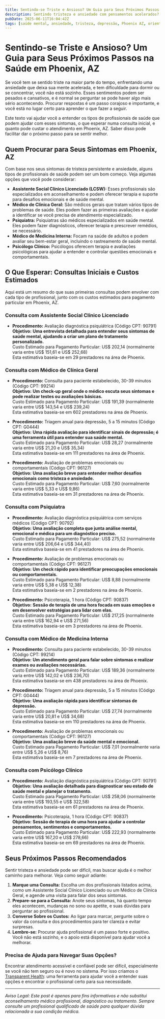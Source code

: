 ```yaml
---
title: Sentindo-se Triste e Ansioso? Um Guia para Seus Próximos Passos na Saúde em Phoenix, AZ  
description: Sentindo tristeza e ansiedade com pensamentos acelerados? Saiba quem procurar, quanto pode custar e como obter ajuda em Phoenix, AZ.  
pubDate: 2025-06-11T16:04:42Z
tags: [saúde mental, ansiedade, tristeza, depressão, Phoenix AZ, orientação em saúde, terapia, avaliação psiquiátrica]  
---
```


# Sentindo-se Triste e Ansioso? Um Guia para Seus Próximos Passos na Saúde em Phoenix, AZ

Se você tem se sentido triste na maior parte do tempo, enfrentando uma ansiedade que deixa sua mente acelerada, e tem dificuldade para dormir ou se concentrar, você não está sozinho. Esses sentimentos podem ser pesados e cansativos, e é normal se perguntar se pode haver algo mais sério acontecendo. Procurar respostas é um passo corajoso e importante, e você está no lugar certo para aprender o que fazer a seguir.

Este texto vai ajudar você a entender os tipos de profissionais de saúde que podem ajudar com esses sintomas, o que esperar numa consulta inicial, e quanto pode custar o atendimento em Phoenix, AZ. Saber disso pode facilitar dar o próximo passo para se sentir melhor.

## Quem Procurar para Seus Sintomas em Phoenix, AZ

Com base nos seus sintomas de tristeza persistente e ansiedade, alguns tipos de profissionais de saúde podem ser um bom começo. Veja algumas opções que você pode considerar:

- **Assistente Social Clínico Licenciado (LCSW):** Esses profissionais são especializados em aconselhamento e podem oferecer terapia e suporte para desafios emocionais e de saúde mental.
- **Médico de Clínica Geral:** São médicos gerais que tratam vários tipos de problemas de saúde. Eles podem fazer as primeiras avaliações e ajudar a identificar se você precisa de atendimento especializado.
- **Psiquiatra:** Psiquiatras são médicos especializados em saúde mental. Eles podem fazer diagnósticos, oferecer terapia e prescrever remédios, se necessário.
- **Médico de Medicina Interna:** Focam na saúde de adultos e podem avaliar seu bem-estar geral, incluindo o rastreamento de saúde mental.
- **Psicólogo Clínico:** Psicólogos oferecem terapia e avaliações psicológicas para ajudar a entender e controlar questões emocionais e comportamentais.

## O Que Esperar: Consultas Iniciais e Custos Estimados

Aqui está um resumo do que suas primeiras consultas podem envolver com cada tipo de profissional, junto com os custos estimados para pagamento particular em Phoenix, AZ.

### Consulta com Assistente Social Clínico Licenciado

- **Procedimento:** Avaliação diagnóstica psiquiátrica (Código CPT: 90791)  
  **Objetivo:** **Uma entrevista detalhada para entender seus sintomas de saúde mental, ajudando a criar um plano de tratamento personalizado.**  
  Custo Estimado para Pagamento Particular: US$ 202,14 (normalmente varia entre US$ 151,61 e US$ 252,68)  
  Esta estimativa baseia-se em 29 prestadores na área de Phoenix.

### Consulta com Médico de Clínica Geral

- **Procedimento:** Consulta para paciente estabelecido, 30-39 minutos (Código CPT: 99214)  
  **Objetivo:** **Um check-up geral onde o médico escuta seus sintomas e pode realizar testes ou avaliações básicas.**  
  Custo Estimado para Pagamento Particular: US$ 191,39 (normalmente varia entre US$ 143,54 e US$ 239,24)  
  Esta estimativa baseia-se em 602 prestadores na área de Phoenix.

- **Procedimento:** Triagem anual para depressão, 5 a 15 minutos (Código CPT: G0444)  
  **Objetivo:** **Uma rápida avaliação para identificar sinais de depressão; é uma ferramenta útil para entender sua saúde mental.**  
  Custo Estimado para Pagamento Particular: US$ 28,27 (normalmente varia entre US$ 21,20 e US$ 35,34)  
  Esta estimativa baseia-se em 111 prestadores na área de Phoenix.

- **Procedimento:** Avaliação de problemas emocionais ou comportamentais (Código CPT: 96127)  
  **Objetivo:** **Uma avaliação breve para entender melhor desafios emocionais como tristeza e ansiedade.**  
  Custo Estimado para Pagamento Particular: US$ 7,60 (normalmente varia entre US$ 5,33 e US$ 9,86)  
  Esta estimativa baseia-se em 31 prestadores na área de Phoenix.

### Consulta com Psiquiatra

- **Procedimento:** Avaliação diagnóstica psiquiátrica com serviços médicos (Código CPT: 90792)  
  **Objetivo:** **Uma avaliação completa que junta análise mental, emocional e médica para um diagnóstico preciso.**  
  Custo Estimado para Pagamento Particular: US$ 275,52 (normalmente varia entre US$ 206,64 e US$ 344,40)  
  Esta estimativa baseia-se em 41 prestadores na área de Phoenix.

- **Procedimento:** Avaliação de problemas emocionais ou comportamentais (Código CPT: 96127)  
  **Objetivo:** **Um check rápido para identificar preocupações emocionais ou comportamentais.**  
  Custo Estimado para Pagamento Particular: US$ 8,88 (normalmente varia entre US$ 5,38 e US$ 12,38)  
  Esta estimativa baseia-se em 2 prestadores na área de Phoenix.

- **Procedimento:** Psicoterapia, 1 hora (Código CPT: 90837)  
  **Objetivo:** **Sessão de terapia de uma hora focada em suas emoções e em desenvolver estratégias para lidar com elas.**  
  Custo Estimado para Pagamento Particular: US$ 217,25 (normalmente varia entre US$ 162,94 e US$ 271,56)  
  Esta estimativa baseia-se em 3 prestadores na área de Phoenix.

### Consulta com Médico de Medicina Interna

- **Procedimento:** Consulta para paciente estabelecido, 30-39 minutos (Código CPT: 99214)  
  **Objetivo:** **Um atendimento geral para falar sobre sintomas e realizar exames ou avaliações necessárias.**  
  Custo Estimado para Pagamento Particular: US$ 189,36 (normalmente varia entre US$ 142,02 e US$ 236,70)  
  Esta estimativa baseia-se em 438 prestadores na área de Phoenix.

- **Procedimento:** Triagem anual para depressão, 5 a 15 minutos (Código CPT: G0444)  
  **Objetivo:** **Uma avaliação rápida para identificar sintomas de depressão.**  
  Custo Estimado para Pagamento Particular: US$ 27,74 (normalmente varia entre US$ 20,81 e US$ 34,68)  
  Esta estimativa baseia-se em 110 prestadores na área de Phoenix.

- **Procedimento:** Avaliação de problemas emocionais ou comportamentais (Código CPT: 96127)  
  **Objetivo:** **Uma avaliação breve da saúde mental e emocional.**  
  Custo Estimado para Pagamento Particular: US$ 7,01 (normalmente varia entre US$ 5,26 e US$ 8,76)  
  Esta estimativa baseia-se em 7 prestadores na área de Phoenix.

### Consulta com Psicólogo Clínico

- **Procedimento:** Avaliação diagnóstica psiquiátrica (Código CPT: 90791)  
  **Objetivo:** **Uma avaliação detalhada para diagnosticar seu estado de saúde mental e planejar o tratamento.**  
  Custo Estimado para Pagamento Particular: US$ 258,06 (normalmente varia entre US$ 193,55 e US$ 322,58)  
  Esta estimativa baseia-se em 61 prestadores na área de Phoenix.

- **Procedimento:** Psicoterapia, 1 hora (Código CPT: 90837)  
  **Objetivo:** **Sessão de terapia de uma hora para ajudar a controlar pensamentos, sentimentos e comportamentos.**  
  Custo Estimado para Pagamento Particular: US$ 222,93 (normalmente varia entre US$ 167,20 e US$ 278,66)  
  Esta estimativa baseia-se em 69 prestadores na área de Phoenix.

## Seus Próximos Passos Recomendados

Sentir tristeza e ansiedade pode ser difícil, mas buscar ajuda é o melhor caminho para melhorar. Veja como seguir adiante:

1. **Marque uma Consulta:** Escolha um dos profissionais listados acima, como um Assistente Social Clínico Licenciado ou um Médico de Clínica Geral, e agende uma visita para falar dos seus sintomas.  
2. **Prepare-se para a Consulta:** Anote seus sintomas, há quanto tempo eles acontecem, mudanças no sono ou apetite, e suas dúvidas para perguntar ao profissional.  
3. **Converse Sobre os Custos:** Ao ligar para marcar, pergunte sobre o valor da consulta e dos procedimentos para ter clareza e evitar surpresas.  
4. **Lembre-se:** Procurar ajuda profissional é um passo forte e positivo. Você não está sozinho, e o apoio está disponível para ajudar você a melhorar.

### Precisa de Ajuda para Navegar Suas Opções?

Encontrar atendimento acessível e confiável pode ser difícil, especialmente se você não tem seguro ou é novo no sistema. Por isso criamos o [Transparent Health](https://transparenthealth.ai): uma ferramenta para ajudar você a entender suas opções e encontrar o profissional certo para sua necessidade.

---

*Aviso Legal: Este post é apenas para fins informativos e não substitui aconselhamento médico profissional, diagnóstico ou tratamento. Sempre consulte um profissional qualificado de saúde para qualquer dúvida relacionada a sua condição médica.*